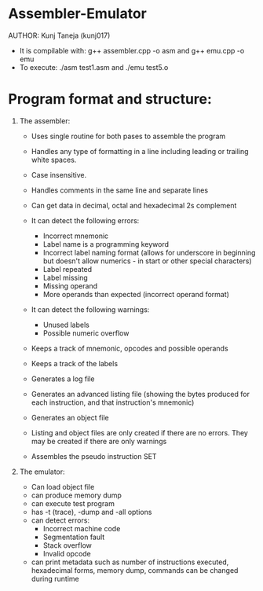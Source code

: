 # Assembler-Emulator

AUTHOR: Kunj Taneja (kunj017)

* It is compilable with: g++ assembler.cpp -o asm and g++ emu.cpp -o emu
* To execute: ./asm test1.asm and ./emu test5.o

# Program format and structure:

1. The assembler:
	* Uses single routine for both pases to assemble the program
	* Handles any type of formatting in a line including leading or trailing white spaces.
	* Case insensitive.
	* Handles comments in the same line and separate lines
	* Can get data in decimal, octal and hexadecimal 2s complement
	* It can detect the following errors:
		* Incorrect mnemonic
		* Label name is a programming keyword
		* Incorrect label naming format (allows for underscore in beginning but doesn't allow numerics - in start or other special characters)
		* Label repeated
		* Label missing
		* Missing operand
		* More operands than expected (incorrect operand format)
	* It can detect the following warnings:
		* Unused labels
		* Possible numeric overflow

	* Keeps a track of mnemonic, opcodes and possible operands
	* Keeps a track of the labels
	* Generates a log file
	* Generates an advanced listing file (showing the bytes produced for each instruction, and that instruction's mnemonic)
	* Generates an object file
	* Listing and object files are only created if there are no errors. They may be created if there are only warnings
	* Assembles the pseudo instruction SET
	
2. The emulator:

	* Can load object file
	* can produce memory dump
	* can execute test program
	* has -t (trace), -dump and -all options
	* can detect errors:
		* Incorrect machine code
		* Segmentation fault
		* Stack overflow
		* Invalid opcode
	* can print metadata such as number of instructions executed, hexadecimal forms, memory dump, commands can be changed during runtime

